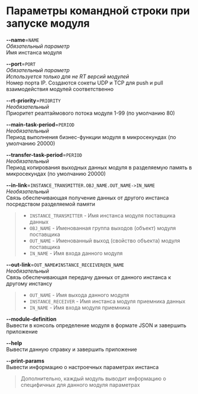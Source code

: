 Параметры командной строки при запуске модуля
=============================================

**--name**=`NAME`  
*Обязательный параметр*  
Имя инстанса модуля

**--port**=`PORT`  
*Обязательный параметр*  
*Используется только для не RT версий модулей*  
Номер порта IP. Создаются сокеты UDP и TCP для push и pull взаимодействия модулей соответственно

**--rt-priority**=`PRIORITY`  
*Необязательный*  
Приоритет реалтаймового потока модуля 1-99 (по умолчанию 80)

**--main-task-period**=`PERIOD`  
*Необязательный*  
Период выполнения бизнес-функции модуля в микросекундах (по умолчанию 20000)

**--transfer-task-period**=`PERIOD`  
*Необязательный*  
Период копирования выходных данных модуля в разделяемую память в микросекундах (по умолчанию 20000)

**--in-link**=`INSTANCE_TRANSMITTER.OBJ_NAME.OUT_NAME->IN_NAME`  
*Необязательный*  
Связь обеспечивающая получение данных от другого инстанса посредством разделяемой памяти
>- `INSTANCE_TRANSMITTER` - Имя инстанса модуля поставщика данных
>- `OBJ_NAME` - Именованная группа выходов (объект) модуля поставщика
>- `OUT_NAME` - Именованный выход (свойство объекта) модуля поставщика
>- `IN_NAME` - Имя входа данного модуля

**--out-link**=`OUT_NAME#INSTANCE_RECEIVER@IN_NAME`  
*Необязательный*  
Связь обеспечивающая передачу данных от данного инстанса к другому инстансу
>- `OUT_NAME` - Имя выхода данного модуля
>- `INSTANCE_RECEIVER` - Имя инстанса модуля приемника данных
>- `IN_NAME` - Имя входа модуля приемника

**--module-definition**  
Вывести в консоль определение модуля в формате JSON и завершить приложение

**--help**  
Вывести данную справку и завершить приложение

**--print-params**  
Вывести информацию о настроечных параметрах инстанса

> Дополнительно, каждый модуль выводит информацию о специфичных для данного модуля параметрах
